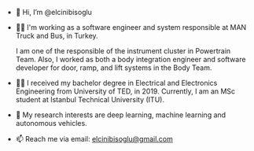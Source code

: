 - 👋 Hi, I’m @elcinibisoglu
- 👩‍💻 I'm working as a software engineer and system responsible at MAN Truck and Bus, in Turkey.

     I am one of the responsible of the instrument cluster in Powertrain Team. Also, I worked as both a body integration engineer and software developer for door, ramp, and lift systems in the Body Team. 
- 👩‍🎓 I received my bachelor degree in Electrical and Electronics Engineering from University of TED, in 2019. 
     Currently, I am an MSc student at Istanbul Technical University (ITU). 
- 👀 My research interests are deep learning, machine learning and autonomous vehicles.
- 📫 Reach me via email:
     elcinibisoglu@gmail.com

<!---
elcinibisoglu/elcinibisoglu is a ✨ special ✨ repository because its `README.md` (this file) appears on your GitHub profile.
You can click the Preview link to take a look at your changes.
--->
